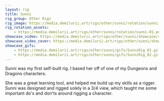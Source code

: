 ```yaml
---
layout: rig
title: Sunni
rig_group: Other Rigs
rig_image: https://media.demilurii.art/rigs/other/sunni/rotation/sunni-01.png
rig_rotation_assets:
    - https://media.demilurii.art/rigs/other/sunni/rotation/sunni-01.png
showcase_video: https://media.demilurii.art/rigs/other/sunni/showcase/showcase.mp4
showcase_video_cover: https://media.demilurii.art/rigs/other/sunni/showcase/cover.jpg
showcase_gifs:
    - https://media.demilurii.art/rigs/other/sunni/gifs/SunniRig_01.gif
    - https://media.demilurii.art/rigs/other/sunni/gifs/SunniRig_02.gif
---
```


Sunni was my first self-built rig. I based her off of one of my Dungeons and Dragons characters.

She was a great learning tool, and helped me build up my skills as a rigger. Sunni was designed and rigged solely in a 3/4 view, which taught me some important do's and don'ts around rigging a character.